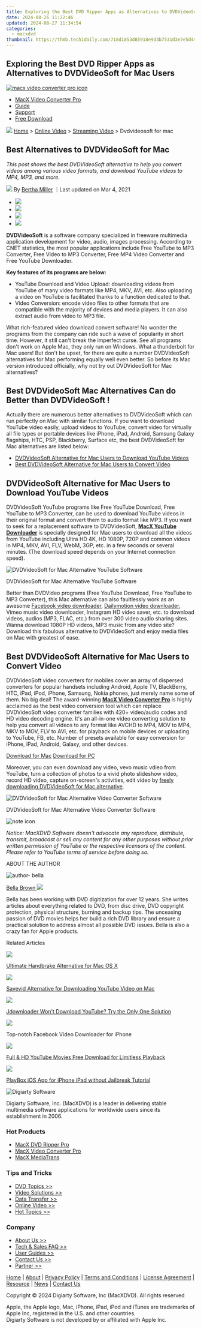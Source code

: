 ```yaml
---
title: Exploring the Best DVD Ripper Apps as Alternatives to DVDVideoSoft for Mac Users
date: 2024-08-26 11:22:46
updated: 2024-08-27 11:34:54
categories:
  - macxdvd
thumbnail: https://thmb.techidaily.com/718d1853d85918e9d3b7531d3e7e5d446b8b2d7ecc9512a603cf6d88a4e79188.jpg
---
```


## Exploring the Best DVD Ripper Apps as Alternatives to DVDVideoSoft for Mac Users

[![macx video converter pro icon](https://www.macxdvd.com/mac-dvd-video-converter-how-to/../image-style/new-seo/icon11.png)](https://tools.techidaily.com/macxdvd/products/)

* [MacX Video Converter Pro](https://tools.techidaily.com/macxdvd/products/)
* [Guide](https://tools.techidaily.com/macxdvd/products/)
* [Support](https://tools.techidaily.com/macxdvd/products/)
* [Free Download](https://tools.techidaily.com/macxdvd/products/)



![](https://www.macxdvd.com/mac-dvd-video-converter-how-to/../image-style/new-seo/icon7.png) [Home](https://tools.techidaily.com/macxdvd/products/) \> [Online Video](https://tools.techidaily.com/macxdvd/products/) \> [Streaming Video](https://tools.techidaily.com/macxdvd/products/) \> Dvdvideosoft for mac

## Best Alternatives to DVDVideoSoft for Mac



_This post shows the best DVDVideoSoft alternative to help you convert videos among various video formats, and download YouTube videos to MP4, MP3, and more._

![](https://www.macxdvd.com/mac-dvd-video-converter-how-to/../image-style/new-seo/icon6.png) By [Bertha Miller](https://www.linkedin.com/in/bertha-miller-7a324990/) ｜Last updated on Mar 4, 2021 

* [![](https://www.macxdvd.com/mac-dvd-video-converter-how-to/../image-style/new-seo/share-fa.jpg)](https://www.facebook.com/sharer/sharer.php?u=https://www.macxdvd.com/mac-dvd-video-converter-how-to/dvdvideosoft-for-mac.htm)
* [![](https://www.macxdvd.com/mac-dvd-video-converter-how-to/../image-style/new-seo/share-tw.jpg)](https://twitter.com/intent/tweet?url=https://www.macxdvd.com/mac-dvd-video-converter-how-to/dvdvideosoft-for-mac.htm)
* [![](https://www.macxdvd.com/mac-dvd-video-converter-how-to/../image-style/new-seo/share-email.jpg)](https://www.macxdvd.com/mac-dvd-video-converter-how-to/mailto:info@example.com?&subject=&body=https://www.macxdvd.com/mac-dvd-video-converter-how-to/dvdvideosoft-for-mac.htm)
* [![](https://www.macxdvd.com/mac-dvd-video-converter-how-to/../image-style/new-seo/share-in.jpg)](https://www.linkedin.com/shareArticle?mini=true&url=https://www.macxdvd.com/mac-dvd-video-converter-how-to/dvdvideosoft-for-mac.htm&title=&summary=https://www.macxdvd.com/mac-dvd-video-converter-how-to/dvdvideosoft-for-mac.htm&source=)

**DVDVideoSoft** is a software company specialized in freeware multimedia application development for video, audio, images processing. According to CNET statistics, the most popular applications include Free YouTube to MP3 Converter, Free Video to MP3 Converter, Free MP4 Video Converter and Free YouTube Downloader. 

**Key features of its programs are below:**

* YouTube Download and Video Upload: downloading videos from YouTube of many video formats like MP4, MKV, AVI, etc. Also uploading a video on YouTube is facilitated thanks to a function dedicated to that.
* Video Conversion: encode video files to other formats that are compatible with the majority of devices and media players. It can also extract audio from video to MP3 file.

What rich-featured video download convert software! No wonder the programs from the company can ride such a wave of popularity in short time. However, it still can't break the imperfect curse. See all programs don't work on Apple Mac, they only run on Windows. What a thunderbolt for Mac users! But don't be upset, for there are quite a number DVDVideoSoft alternatives for Mac performing equally well even better. So before its Mac version introduced officially, why not try out DVDVideoSoft for Mac alternatives?

## Best DVDVideoSoft Mac Alternatives Can do Better than DVDVideoSoft !

Actually there are numerous better alternatives to DVDVideoSoft which can run perfectly on Mac with similar functions. If you want to download YouTube video easily, upload videos to YouTube, convert video for virtually all file types or portable devices like iPhone, iPad, Android, Samsung Galaxy flagships, HTC, PSP, Blackberry, Surface etc, the best DVDVideoSoft for Mac alternatives are listed below:

* [DVDVideoSoft Alternative for Mac Users to Download YouTube Videos](https://tools.techidaily.com/macxdvd/products/)
* [Best DVDVideoSoft Alternative for Mac Users to Convert Video](https://tools.techidaily.com/macxdvd/products/)

## DVDVideoSoft Alternative for Mac Users to Download YouTube Videos

DVDVideoSoft YouTube programs like Free YouTube Download, Free YouTube to MP3 Converter, can be used to download YouTube videos in their original format and convert them to audio format like MP3\. If you want to seek for a replacement software to DVDVideoSoft, [**MacX YouTube Downloader**](https://tools.techidaily.com/macxdvd/products/) is specially designed for Mac users to download all the videos from YouTube including Ultra HD 4K, HD 1080P, 720P and common videos in MP4, MKV, AVI, FLV, WebM, 3GP, etc. in a few seconds or several minutes. (The download speed depends on your Internet connection speed). 

![DVDVideoSoft for Mac Alternative YouTube Software](https://www.macxdvd.com/mac-dvd-video-converter-how-to/../free-youtube-video-downloader-mac/image/screenshot.jpg) 

DVDVideoSoft for Mac Alternative YouTube Software

Better than DVDVideo programs (Free YouTube Download, Free YouTube to MP3 Converter), this Mac alternative can also faultlessly work as an awesome [Facebook video downloader](https://tools.techidaily.com/macxdvd/products/), [Dailymotion video downloader](https://tools.techidaily.com/macxdvd/products/), Vimeo music video downloader, Instagram HD video saver, etc. to download videos, audios (MP3, FLAC, etc.) from over 300 video audio sharing sites. Wanna download 1080P HD videos, MP3 music from any video site? Download this fabulous alternative to DVDVideoSoft and enjoy media files on Mac with greatest of ease. 

## Best DVDVideoSoft Alternative for Mac Users to Convert Video

DVDVideoSoft video converters for mobiles cover an array of dispersed converters for popular handsets including Android, Apple TV, BlackBerry, HTC, iPad, iPod, iPhone, Samsung, Nokia phones, just merely name some of them. No big deal! The award-winning [**MacX Video Converter Pro**](https://tools.techidaily.com/macxdvd/products/) is highly acclaimed as the best video conversion tool which can replace DVDVideoSoft video converter families with 420+ video/audio codes and HD video decoding engine. It's an all-in-one video converting solution to help you convert all videos to any format like AVCHD to MP4, MOV to MP4, MKV to MOV, FLV to AVI, etc. for playback on mobile devices or uploading to YouTube, FB, etc. Number of presets available for easy conversion for iPhone, iPad, Android, Galaxy, and other devices. 

[Download for Mac](https://tools.techidaily.com/macxdvd/products/) [Download for PC](https://tools.techidaily.com/macxdvd/products/) 

Moreover, you can even download any video, vevo music vdieo from YouTube, turn a collection of photos to a vivid photo slideshow video, record HD video, capture on-screen's activities, edit video by [freely downloading DVDVideoSoft for Mac alternative](https://tools.techidaily.com/macxdvd/products/).

![DVDVideoSoft for Mac Alternative Video Converter Software](https://www.macxdvd.com/mac-dvd-video-converter-how-to/article-image/zxh-mvcp-070802.png) 

DVDVideoSoft for Mac Alternative Video Converter Software

![note icon](https://www.macxdvd.com/mac-dvd-video-converter-how-to/../image-style/new-seo/icon0.png)

_Notice: MacXDVD Software doesn't advocate any reproduce, distribute, transmit, broadcast or sell any content for any other purposes without prior written permission of YouTube or the respective licensors of the content. Please refer to YouTube terms of service before doing so._

ABOUT THE AUTHOR

![author- bella](https://www.macxdvd.com/mac-dvd-video-converter-how-to/../image-style/new-seo/bella.png) 

[Bella Brown ![](https://www.macxdvd.com/mac-dvd-video-converter-how-to/../image-style/new-seo/share-in1.jpg)](https://www.linkedin.com/in/bella-brown-920145104/) 

Bella has been working with DVD digitization for over 12 years. She writes articles about everything related to DVD, from disc drive, DVD copyright protection, physical structure, burning and backup tips. The unceasing passion of DVD movies helps her build a rich DVD library and ensure a practical solution to address almost all possible DVD issues. Bella is also a crazy fan for Apple products.



Related Articles

![](https://www.macxdvd.com/mac-dvd-video-converter-how-to/../image-style/new-seo/pic7.jpg)

[Ultimate Handbrake Alternative for Mac OS X](https://tools.techidaily.com/macxdvd/products/) 

![](https://www.macxdvd.com/mac-dvd-video-converter-how-to/../image-style/new-seo/pic6.jpg)

[Savevid Alternative for Downloading YouTube Video on Mac](https://tools.techidaily.com/macxdvd/products/) 

![](https://www.macxdvd.com/mac-dvd-video-converter-how-to/../image-style/new-seo/pic5.jpg)

[Jdownloader Won't Download YouTube? Try the Only One Solution](https://tools.techidaily.com/macxdvd/products/) 

![](https://www.macxdvd.com/mac-dvd-video-converter-how-to/../image-style/new-seo/pic4.jpg)

 Top-notch Facebook Video Downloader for iPhone

![](https://www.macxdvd.com/mac-dvd-video-converter-how-to/../image-style/new-seo/pic3.jpg)

[Full & HD YouTube Movies Free Download for Limitless Playback](https://tools.techidaily.com/macxdvd/products/) 

![](https://www.macxdvd.com/mac-dvd-video-converter-how-to/../image-style/new-seo/pic2.jpg)

[PlayBox iOS App for iPhone iPad without Jailbreak Tutorial](https://tools.techidaily.com/macxdvd/products/) 



![Digiarty Software](https://www.macxdvd.com/mac-dvd-video-converter-how-to/../icon/logo.png) 

Digiarty Software, Inc. (MacXDVD) is a leader in delivering stable multimedia software applications for worldwide users since its establishment in 2006.

### Hot Products

* [MacX DVD Ripper Pro](https://tools.techidaily.com/macxdvd/products/)
* [MacX Video Converter Pro](https://tools.techidaily.com/macxdvd/products/)
* [MacX MediaTrans](https://tools.techidaily.com/macxdvd/products/)

### Tips and Tricks

* [DVD Topics >>](https://tools.techidaily.com/macxdvd/products/)
* [Video Solutions >>](https://tools.techidaily.com/macxdvd/products/)
* [Data Transfer >>](https://tools.techidaily.com/macxdvd/products/)
* [Online Video >>](https://tools.techidaily.com/macxdvd/products/)
* [Hot Topics >>](https://tools.techidaily.com/macxdvd/products/)

### Company

* [About Us >>](https://tools.techidaily.com/macxdvd/products/)
* [Tech & Sales FAQ >>](https://tools.techidaily.com/macxdvd/products/)
* [User Guides >>](https://tools.techidaily.com/macxdvd/products/)
* [Contact Us >>](https://tools.techidaily.com/macxdvd/products/)
* [Partner >>](https://tools.techidaily.com/macxdvd/products/)



[Home](https://tools.techidaily.com/macxdvd/products/) | [About](https://tools.techidaily.com/macxdvd/products/) | [Privacy Policy](https://tools.techidaily.com/macxdvd/products/) | [Terms and Conditions](https://tools.techidaily.com/macxdvd/products/) | [License Agreement](https://tools.techidaily.com/macxdvd/products/) | [Resource](https://tools.techidaily.com/macxdvd/products/) | [News](https://tools.techidaily.com/macxdvd/products/) | [Contact Us](https://tools.techidaily.com/macxdvd/products/)

Copyright © 2024 Digiarty Software, Inc (MacXDVD). All rights reserved

Apple, the Apple logo, Mac, iPhone, iPad, iPod and iTunes are trademarks of Apple Inc, registered in the U.S. and other countries.  
Digiarty Software is not developed by or affiliated with Apple Inc.

<ins class="adsbygoogle"
     style="display:block"
     data-ad-format="autorelaxed"
     data-ad-client="ca-pub-7571918770474297"
     data-ad-slot="1223367746"></ins>



<ins class="adsbygoogle"
     style="display:block"
     data-ad-client="ca-pub-7571918770474297"
     data-ad-slot="8358498916"
     data-ad-format="auto"
     data-full-width-responsive="true"></ins>

